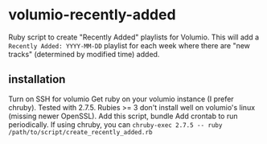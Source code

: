 # volumio-recently-added
Ruby script to create "Recently Added" playlists for Volumio. This will add a `Recently Added: YYYY-MM-DD` playlist for each week where there are "new tracks" (determined by modified time) added.

## installation

Turn on SSH for volumio
Get ruby on your volumio instance (I prefer chruby). Tested with 2.7.5. Rubies >= 3 don't install well on volumio's linux (missing newer OpenSSL). 
Add this script, bundle 
Add crontab to run periodically. If using chruby, you can 
`chruby-exec 2.7.5 -- ruby /path/to/script/create_recently_added.rb`
